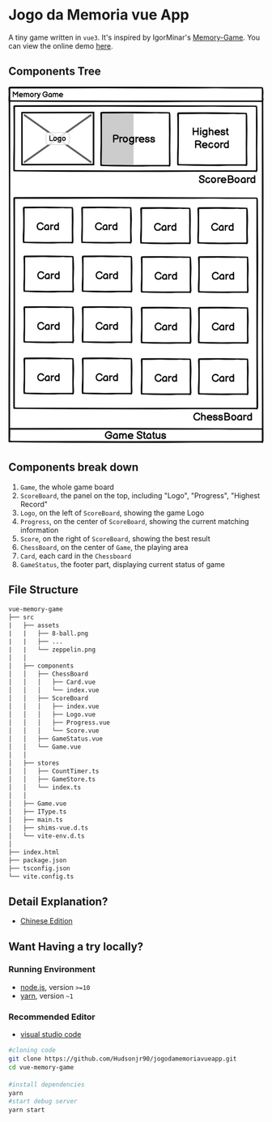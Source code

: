 # Jogo da Memoria vue App


A tiny game written in `vue3`. It's inspired by IgorMinar's [Memory-Game](https://github.com/Hudsonjr90/jogodamemoriavueapp). You can view the online demo [here]().


## Components Tree

![](./docs/img/components.png)

## Components break down

1. `Game`, the whole game board
2. `ScoreBoard`, the panel on the top, including "Logo", "Progress", "Highest Record"
3. `Logo`, on the left of `ScoreBoard`, showing the game Logo
4. `Progress`, on the center of `ScoreBoard`, showing the current matching information
5. `Score`, on the right of `ScoreBoard`, showing the best result
6. `ChessBoard`, on the center of `Game`, the playing area
7. `Card`, each card in the `Chessboard`
8. `GameStatus`, the footer part, displaying current status of game

## File Structure

```
vue-memory-game
├── src
|   ├── assets
|   |   ├── 8-ball.png
|   |   ├── ...
|   |   └── zeppelin.png
│   │
│   ├── components
│   │   ├── ChessBoard
│   │   │   ├── Card.vue
│   │   │   └── index.vue
│   │   ├── ScoreBoard
│   │   │   ├── index.vue
│   │   │   ├── Logo.vue
│   │   │   ├── Progress.vue
│   │   │   └── Score.vue
│   │   ├── GameStatus.vue
│   │   └── Game.vue
│   │
│   ├── stores
│   │   ├── CountTimer.ts
│   │   ├── GameStore.ts
│   │   └── index.ts
│   │
│   ├── Game.vue
│   ├── IType.ts
│   ├── main.ts
│   ├── shims-vue.d.ts
│   └── vite-env.d.ts
│
├── index.html
├── package.json
├── tsconfig.json
└── vite.config.ts
```

## Detail Explanation?

- [Chinese Edition](https://segmentfault.com/a/1190000005168085)

## Want Having a try locally?

### Running Environment

- [node.js](https://nodejs.org/en/), version `>=10`
- [yarn](https://classic.yarnpkg.com/lang/en/), version `~1`

### Recommended Editor

- [visual studio code](https://code.visualstudio.com/)

```bash
#cloning code
git clone https://github.com/Hudsonjr90/jogodamemoriavueapp.git
cd vue-memory-game

#install dependencies
yarn
#start debug server
yarn start
```
